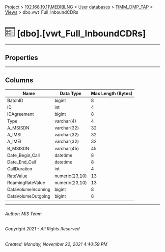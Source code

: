 #### 

[Project](../../../../index.md) > [192.168.19.11\\MEDIBLNG](../../../index.md) > [User databases](../../index.md) > [TIMM_DMP_TAP](../index.md) > [Views](Views.md) > dbo.vwt_Full_InboundCDRs

# ![Views](../../../../Images/View32.png) [dbo].[vwt_Full_InboundCDRs]

---

## <a name="#properties"></a>Properties



---

## <a name="#columns"></a>Columns

| Name | Data Type | Max Length (Bytes) |
|---|---|---|
| BatchID | bigint | 8 |
| ID | int | 4 |
| IDAgreement | bigint | 8 |
| Type | varchar(4) | 4 |
| A_MSISDN | varchar(32) | 32 |
| A_IMSI | varchar(32) | 32 |
| A_IMEI | varchar(32) | 32 |
| B_MSISDN | varchar(45) | 45 |
| Date_Begin_Call | datetime | 8 |
| Date_End_Call | datetime | 8 |
| CallDuration | int | 4 |
| RateValue | numeric(23,10) | 13 |
| RoamingRateValue | numeric(23,10) | 13 |
| DataVolumeIncoming | bigint | 8 |
| DataVolumeOutgoing | bigint | 8 |


---

###### Author:  MIS Team

###### Copyright 2021 - All Rights Reserved

###### Created: Monday, November 22, 2021 4:40:59 PM

